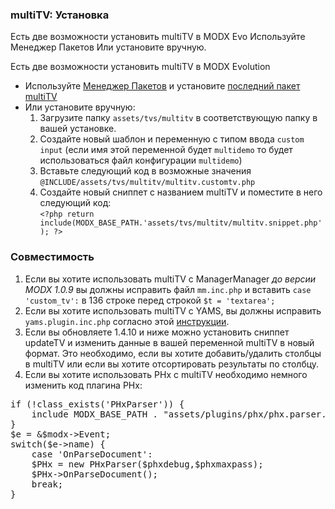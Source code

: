 
<meta http-equiv="Content-Type" content="text/html; charset=utf-8">
<h3>multiTV: Установка </h3> 
Есть две возможности установить multiTV в MODX Evo Используйте Менеджер Пакетов Или установите вручную.	
<br>
<p>Есть две возможности установить multiTV в MODX Evolution</p>
<ul>
	<li>Используйте <a rel="nofollow" target="_blank" href="https://github.com/Jako/PackageManager">Менеджер Пакетов</a> и установите <a rel="nofollow" target="_blank" href="https://github.com/Jako/multiTV/archive/master.zip">последний пакет multiTV</a></li>
	<li>Или установите вручную:
		<ol>
			<li>Загрузите папку <code>assets/tvs/multitv</code> в соответствующую папку в вашей установке.</li>
			<li>Создайте новый шаблон и переменную с типом ввода <code>custom input</code> (если имя этой переменной будет <code>multidemo</code> то будет использоваться файл конфигурации <code>multidemo</code>)</li>
			<li>Вставьте следующий код в возможные значения <code>@INCLUDE/assets/tvs/multitv/multitv.customtv.php</code></li>
			<li>Создайте новый сниппет с названием multiTV и поместите в него следующий код:<br><code>&lt;?php return include(MODX_BASE_PATH.'assets/tvs/multitv/multitv.snippet.php'); ?&gt;</code></li>
		</ol>
	</li>
</ul>
<h3 class="sub-header text-bold">Совместимость</h3>
<ol>
	<li>Если вы хотите использовать multiTV с ManagerManager <em>до версии MODX 1.0.9</em> вы должны исправить файл <code>mm.inc.php</code> и вставить <code>case 'custom_tv':</code> в 136 строке перед строкой <code>$t = 'textarea';</code></li>
	<li>Если вы хотите использовать multiTV с YAMS, вы должны исправить <code>yams.plugin.inc.php</code> согласно этой <a rel="nofollow" target="_blank" href="https://github.com/Jako/multiTV/issues/9#issuecomment-6992127">инструкции</a>.</li>
	<li>Если вы обновляете 1.4.10 и ниже можно установить сниппет updateTV и изменить данные в вашей переменной multiTV в новый формат. Это необходимо, если вы хотите добавить/удалить столбцы в multiTV или если вы хотите отсортировать результаты по столбцу.</li>
	<li>Если вы хотите использовать PHx с multiTV необходимо немного изменить код плагина PHx:</li>
</ol>
<pre class="brush: php;">if (!class_exists('PHxParser')) {
	include MODX_BASE_PATH . "assets/plugins/phx/phx.parser.class.inc.php";
}
$e = &$modx-&gt;Event;
switch($e-&gt;name) {
	case 'OnParseDocument':
	$PHx = new PHxParser($phxdebug,$phxmaxpass);
	$PHx-&gt;OnParseDocument();
	break;
}</pre>